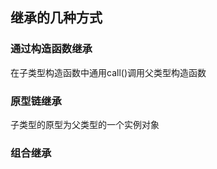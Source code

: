 
## 继承的几种方式


### 通过构造函数继承

在子类型构造函数中通用call()调用父类型构造函数


### 原型链继承

子类型的原型为父类型的一个实例对象



### 组合继承



